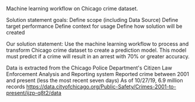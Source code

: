 Machine learning workflow on Chicago crime dataset.

Solution statement goals:
Define scope (including Data Source)
Define target performance
Define context for usage
Define how solution will be created


Our solution statement:
Use the machine learning workflow to process and transform Chicago crime dataset to create a prediction model. This model must predict if a crime will result in an arrest with 70% or greater accuracy.

Data is extracted from the Chicago Police Department's Citizen Law Enforcement Analysis and Reporting system
Reported crime between 2001 and present (less the most recent seven days)
As of 10/27/19, 6.9 million records
https://data.cityofchicago.org/Public-Safety/Crimes-2001-to-present/ijzp-q8t2/data



